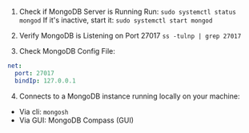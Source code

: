 1. Check if MongoDB Server is Running
Run: `sudo systemctl status mongod`
If it's inactive, start it: `sudo systemctl start mongod`

2. Verify MongoDB is Listening on Port 27017
`ss -tulnp | grep 27017`

3. Check MongoDB Config File:
```yaml
net:
  port: 27017
  bindIp: 127.0.0.1

```

4. Connects to a MongoDB instance running locally on your machine:
- Via cli: `mongosh`
- Via GUI:  MongoDB Compass (GUI)
